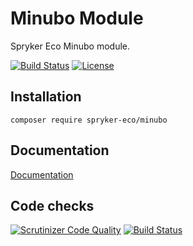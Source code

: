 # Minubo Module

Spryker Eco Minubo module.

[![Build Status](https://travis-ci.org/spryker-eco/minubo.svg?branch=master)](https://travis-ci.org/spryker-eco/minubo)
[![License](https://img.shields.io/github/license/spryker-eco/minubo.svg?b=master)](https://github.com/spryker-eco/minubo)

## Installation

```
composer require spryker-eco/minubo
```

## Documentation

[Documentation](https://documentation.spryker.com/industry_partners/performance/minubo.htm)

## Code checks

[![Scrutinizer Code Quality](https://scrutinizer-ci.com/g/spryker-eco/minubo/badges/quality-score.png?b=master)](https://scrutinizer-ci.com/g/spryker-eco/minubo/?branch=master)
[![Build Status](https://scrutinizer-ci.com/g/spryker-eco/minubo/badges/build.png?b=master)](https://scrutinizer-ci.com/g/spryker-eco/minubo/build-status/master)